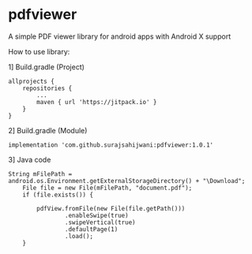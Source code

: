 # pdfviewer
A simple PDF viewer library for android apps with Android X support

How to use library:

1] Build.gradle (Project)

    allprojects {
        repositories {
            ...
            maven { url 'https://jitpack.io' }
        }
    }

2] Build.gradle (Module)

    implementation 'com.github.surajsahijwani:pdfviewer:1.0.1'

3] Java code

    String mFilePath = android.os.Environment.getExternalStorageDirectory() + "\Download";
        File file = new File(mFilePath, "document.pdf");
        if (file.exists()) {

            pdfView.fromFile(new File(file.getPath()))
                    .enableSwipe(true)
                    .swipeVertical(true)
                    .defaultPage(1)
                    .load();
        }
